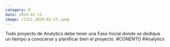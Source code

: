 ```yaml
--- 
category: D 
date: 2019-02-13 
image: /1151_2019-02-13.jpeg 
--- 
```


Todo proyecto de Analytics debe tener una Fase Inicial donde se dedique un tiempo a conocerse y planificar bien el proyecto. #CONENTO #Analytics